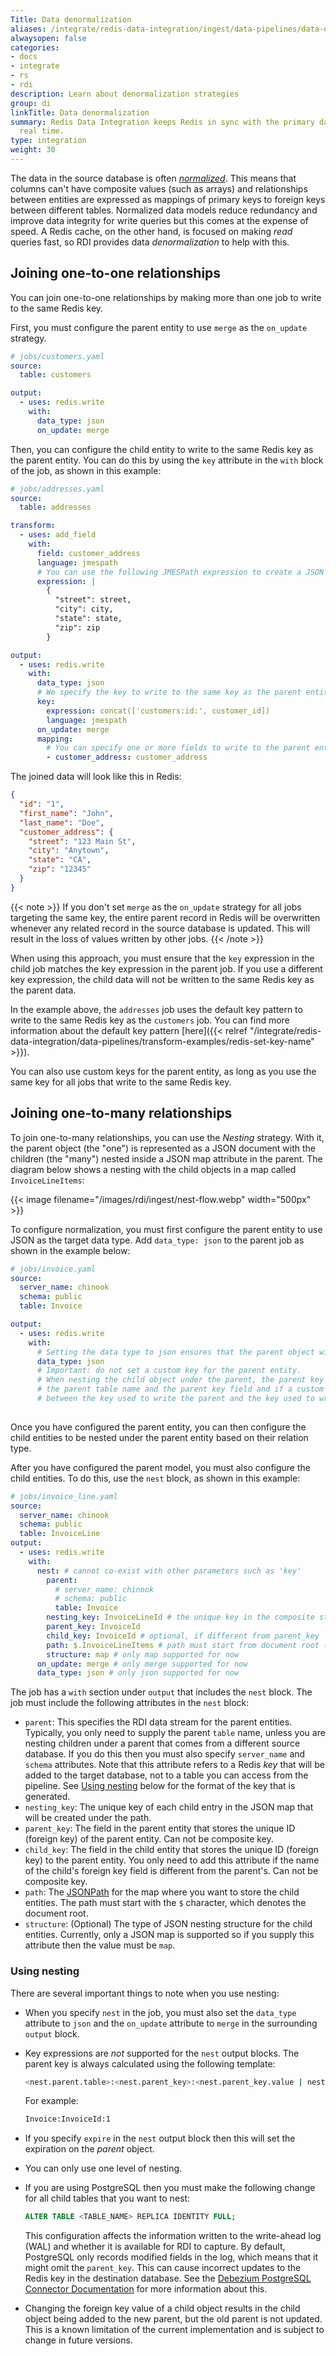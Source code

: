 ```yaml
---
Title: Data denormalization
aliases: /integrate/redis-data-integration/ingest/data-pipelines/data-denormalization/
alwaysopen: false
categories:
- docs
- integrate
- rs
- rdi
description: Learn about denormalization strategies
group: di
linkTitle: Data denormalization
summary: Redis Data Integration keeps Redis in sync with the primary database in near
  real time.
type: integration
weight: 30
---
```


The data in the source database is often
[*normalized*](https://en.wikipedia.org/wiki/Database_normalization).
This means that columns can't have composite values (such as arrays) and relationships between entities
are expressed as mappings of primary keys to foreign keys between different tables.
Normalized data models reduce redundancy and improve data integrity for write queries but this comes
at the expense of speed.
A Redis cache, on the other hand, is focused on making *read* queries fast, so RDI provides data
*denormalization* to help with this.

## Joining one-to-one relationships

You can join one-to-one relationships by making more than one job to write to the same Redis key.

First, you must configure the parent entity to use `merge` as the `on_update` strategy.

```yaml
# jobs/customers.yaml
source:
  table: customers

output:
  - uses: redis.write
    with:
      data_type: json
      on_update: merge
```

Then, you can configure the child entity to write to the same Redis key as the parent entity. You can do this by using the `key` attribute in the `with` block of the job, as shown in this example:

```yaml
# jobs/addresses.yaml
source:
  table: addresses

transform:
  - uses: add_field
    with:
      field: customer_address
      language: jmespath
      # You can use the following JMESPath expression to create a JSON object and combine the address fields into a single object.
      expression: |
        {
          "street": street,
          "city": city,
          "state": state,
          "zip": zip
        }

output:
  - uses: redis.write
    with:
      data_type: json
      # We specify the key to write to the same key as the parent entity.
      key:
        expression: concat(['customers:id:', customer_id])
        language: jmespath
      on_update: merge
      mapping:
        # You can specify one or more fields to write to the parent entity.
        - customer_address: customer_address
```

The joined data will look like this in Redis:

```json
{
  "id": "1",
  "first_name": "John",
  "last_name": "Doe",
  "customer_address": {
    "street": "123 Main St",
    "city": "Anytown",
    "state": "CA",
    "zip": "12345"
  }
}
```

{{< note >}}
If you don't set `merge` as the `on_update` strategy for all jobs targeting the same key, the entire parent record in Redis will be overwritten whenever any related record in the source database is updated. This will result in the loss of values written by other jobs.
{{< /note >}}

When using this approach, you must ensure that the `key` expression in the child job matches the key expression in the parent job. If you use a different key expression, the child data will not be written to the same Redis key as the parent data.

In the example above, the `addresses` job uses the default key pattern to write to the same Redis key as the `customers` job. You can find more information about the default key pattern [here]({{< relref "/integrate/redis-data-integration/data-pipelines/transform-examples/redis-set-key-name" >}}).

You can also use custom keys for the parent entity, as long as you use the same key for all jobs that write to the same Redis key.

## Joining one-to-many relationships

To join one-to-many relationships, you can use the *Nesting* strategy.
With it, the parent object (the "one") is represented as a JSON document with the children (the "many") nested inside a JSON map attribute in the parent. The diagram below shows a nesting with the child objects in a map called `InvoiceLineItems`:

{{< image filename="/images/rdi/ingest/nest-flow.webp" width="500px" >}}


To configure normalization, you must first configure the parent entity to use JSON as the target data type. Add `data_type: json` to the parent job as shown in the example below:

```yaml
# jobs/invoice.yaml
source:
  server_name: chinook
  schema: public
  table: Invoice

output:
  - uses: redis.write
    with:
      # Setting the data type to json ensures that the parent object will be created in a way that supports nesting.
      data_type: json
      # Important: do not set a custom key for the parent entity.
      # When nesting the child object under the parent, the parent key is automatically calculated based on
      # the parent table name and the parent key field and if a custom key is set, it will cause a mismatch
      # between the key used to write the parent and the key used to write the child.
      
```

Once you have configured the parent entity, you can then configure the child entities to be nested under the parent entity based on their relation type.

After you have configured the parent model, you must also configure the child entities. To do this, use the `nest` block, as shown in this example:

```yaml
# jobs/invoice_line.yaml
source:
  server_name: chinook
  schema: public
  table: InvoiceLine
output:
  - uses: redis.write
    with:
      nest: # cannot co-exist with other parameters such as 'key'
        parent:
          # server_name: chinook
          # schema: public
          table: Invoice
        nesting_key: InvoiceLineId # the unique key in the composite structure under which the child data will be stored
        parent_key: InvoiceId
        child_key: InvoiceId # optional, if different from parent_key
        path: $.InvoiceLineItems # path must start from document root ($)
        structure: map # only map supported for now
      on_update: merge # only merge supported for now
      data_type: json # only json supported for now
```

The job has a `with` section under `output` that includes the `nest` block.
The job must include the following attributes in the `nest` block:

- `parent`: This specifies the RDI data stream for the parent entities. Typically, you only
  need to supply the parent `table` name, unless you are nesting children under a parent that comes from
  a different source database. If you do this then you must also specify `server_name` and
  `schema` attributes. Note that this attribute refers to a Redis *key* that will be added to the target
  database, not to a table you can access from the pipeline. See [Using nesting](#using-nesting) below
  for the format of the key that is generated.
- `nesting_key`: The unique key of each child entry in the JSON map that will be created under the path.
- `parent_key`: The field in the parent entity that stores the unique ID (foreign key) of the parent entity. Can not be composite key.
- `child_key`: The field in the child entity that stores the unique ID (foreign key) to the parent entity. You only need to add this attribute if the name of the child's foreign key field is different from the parent's. Can not be composite key.
- `path`: The [JSONPath](https://goessner.net/articles/JsonPath/)
  for the map where you want to store the child entities. The path must start with the `$` character, which denotes
  the document root.
- `structure`: (Optional) The type of JSON nesting structure for the child entities. Currently, only a JSON map
  is supported so if you supply this attribute then the value must be `map`.

### Using nesting

There are several important things to note when you use nesting:

- When you specify `nest` in the job, you must also set the `data_type` attribute to `json` and
  the `on_update` attribute to `merge` in the surrounding `output` block.
- Key expressions are *not* supported for the `nest` output blocks. The parent key is always calculated
  using the following template:

  ```bash
  <nest.parent.table>:<nest.parent_key>:<nest.parent_key.value | nest.child_key.value>
  ```
  
  For example:
  
  ```bash
  Invoice:InvoiceId:1
  ```

- If you specify `expire` in the `nest` output block then this will set the expiration on the *parent* object.
- You can only use one level of nesting.
- If you are using PostgreSQL then you must make the following change for all child tables that you want to nest:
  
  ```sql
  ALTER TABLE <TABLE_NAME> REPLICA IDENTITY FULL;
  ```
  
  This configuration affects the information written to the write-ahead log (WAL) and whether it is available
  for RDI to capture. By default, PostgreSQL only records
  modified fields in the log, which means that it might omit the `parent_key`. This can cause incorrect updates to the
  Redis key in the destination database.
  See the
  [Debezium PostgreSQL Connector Documentation](https://debezium.io/documentation/reference/connectors/postgresql.html#postgresql-replica-identity)
  for more information about this.
- Changing the foreign key value of a child object results in the child object being added to the new parent, but the old parent is not updated. This is a known limitation of the current implementation and is subject to change in future versions.
